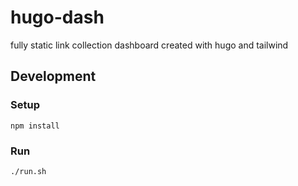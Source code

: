 # hugo-dash
fully static link collection dashboard created with hugo and tailwind

## Development

### Setup

```shell
npm install
```

### Run

```shell
./run.sh
```
